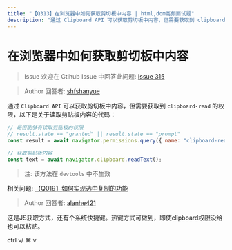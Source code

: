 ```yaml
---
title: "【Q313】在浏览器中如何获取剪切板中内容 | html,dom高频面试题"
description: "通过 Clipboard API 可以获取剪切板中内容，但需要获取到 clipboard-read 的权限，以下是关于读取剪贴板内容的代码。该方法在 devtools 中不生效。相关问题: 【Q019】如何实现选中复制的功能  字节跳动面试题、阿里腾讯面试题、美团小米面试题。"
---
```


# 在浏览器中如何获取剪切板中内容

> Issue
> 欢迎在 Gtihub Issue 中回答此问题: [Issue 315](https://github.com/shfshanyue/Daily-Question/issues/315)

> Author
> 回答者: [shfshanyue](https://github.com/shfshanyue)

通过 `Clipboard API` 可以获取剪切板中内容，但需要获取到 `clipboard-read` 的权限，以下是关于读取剪贴板内容的代码：

```js
// 是否能够有读取剪贴板的权限
// result.state == "granted" || result.state == "prompt"
const result = await navigator.permissions.query({ name: "clipboard-read" });

// 获取剪贴板内容
const text = await navigator.clipboard.readText();
```

> 注: 该方法在 `devtools` 中不生效

相关问题: [【Q019】如何实现选中复制的功能](https://github.com/shfshanyue/Daily-Question/issues/20)

> Author
> 回答者: [alanhe421](https://github.com/alanhe421)

这是JS获取方式，还有个系统快捷键。热键方式可做到，即使clipboard权限没给也可以粘贴。

ctrl v/ ⌘ v
